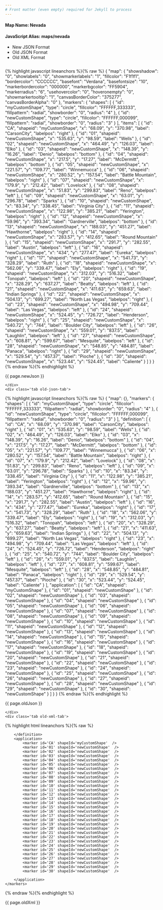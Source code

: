 ```yaml
---
# Front matter (even empty) required for Jekyll to process
---
```


#### Map Name: Nevada

#### JavaScript Alias: maps/nevada


<ul class='code-tabs'>
    <li class='active'>
        <a data-toggle='new-json'>New JSON Format</a>
    </li>
    <li>
        <a data-toggle='old-json'>Old JSON Format</a>
    </li>
    <li>
        <a data-toggle='old-xml'>Old XML Format</a>
    </li>
</ul>
<div class='tab-content'>
    <pre class='plain-code'></pre>
    <div class='tab new-json-tab active'>
{% highlight javascript lineanchors %}{% raw %}
{
    "map": {
        "showshadow": "0",
        "showlabels": "0",
        "showmarkerlabels": "1",
        "fillcolor": "F1f1f1",
        "bordercolor": "CCCCCC",
        "basefont": "Verdana",
        "basefontsize": "10",
        "markerbordercolor": "000000",
        "markerbgcolor": "FF5904",
        "markerradius": "6",
        "usehovercolor": "0",
        "hoveronempty": "0",
        "showmarkertooltip": "1",
        "canvasBorderColor": "375277",
        "canvasBorderAlpha": "0"
    },
    "markers": {
        "shapes": [
            {
                "id": "myCustomShape",
                "type": "circle",
                "fillcolor": "FFFFFF,333333",
                "fillpattern": "radial",
                "showborder": "0",
                "radius": "4"
            },
            {
                "id": "newCustomShape",
                "type": "circle",
                "fillcolor": "FFFFFF,000099",
                "fillpattern": "radial",
                "showborder": "0",
                "radius": "3"
            }
        ],
        "items": [
            {
                "id": "CA",
                "shapeid": "myCustomShape",
                "x": "68.09",
                "y": "370.98",
                "label": "CarsonCity",
                "labelpos": "right"
            },
            {
                "id": "01",
                "shapeid": "newCustomShape",
                "x": "535.63",
                "y": "98.59",
                "label": "Wells"
            },
            {
                "id": "02",
                "shapeid": "newCustomShape",
                "x": "464.49",
                "y": "126.03",
                "label": "Elko"
            },
            {
                "id": "03",
                "shapeid": "newCustomShape",
                "x": "148.39",
                "y": "16.26",
                "label": "Denio",
                "labelpos": "bottom"
            },
            {
                "id": "04",
                "shapeid": "newCustomShape",
                "x": "217.5",
                "y": "17.27",
                "label": "McDermitt",
                "labelpos": "bottom"
            },
            {
                "id": "05",
                "shapeid": "newCustomShape",
                "x": "221.57",
                "y": "109.77",
                "label": "Winnemucca"
            },
            {
                "id": "06",
                "shapeid": "newCustomShape",
                "x": "280.52",
                "y": "157.54",
                "label": "Battle Mountain",
                "labelpos": "right"
            },
            {
                "id": "07",
                "shapeid": "newCustomShape",
                "x": "179.9",
                "y": "212.42",
                "label": "Lovelock"
            },
            {
                "id": "08",
                "shapeid": "newCustomShape",
                "x": "51.83",
                "y": "299.83",
                "label": "Reno",
                "labelpos": "left"
            },
            {
                "id": "09",
                "shapeid": "newCustomShape",
                "x": "63.01",
                "y": "296.78",
                "label": "Sparks"
            },
            {
                "id": "10",
                "shapeid": "newCustomShape",
                "x": "83.34",
                "y": "338.45",
                "label": "Virginia City"
            },
            {
                "id": "11",
                "shapeid": "newCustomShape",
                "x": "122.98",
                "y": "385.21",
                "label": "Yerington",
                "labelpos": "right"
            },
            {
                "id": "12",
                "shapeid": "newCustomShape",
                "x": "59.96",
                "y": "393.34",
                "label": "Gardnerville",
                "labelpos": "bottom"
            },
            {
                "id": "13",
                "shapeid": "newCustomShape",
                "x": "188.03",
                "y": "451.27",
                "label": "Hawthorne",
                "labelpos": "right"
            },
            {
                "id": "14",
                "shapeid": "newCustomShape",
                "x": "283.57",
                "y": "412.65",
                "label": "Round Mountain"
            },
            {
                "id": "15",
                "shapeid": "newCustomShape",
                "x": "291.7",
                "y": "282.55",
                "label": "Austin",
                "labelpos": "left"
            },
            {
                "id": "16",
                "shapeid": "newCustomShape",
                "x": "434",
                "y": "277.47",
                "label": "Eureka",
                "labelpos": "right"
            },
            {
                "id": "17",
                "shapeid": "newCustomShape",
                "x": "541.73",
                "y": "328.29",
                "label": "Ruth"
            },
            {
                "id": "18",
                "shapeid": "newCustomShape",
                "x": "562.06",
                "y": "339.47",
                "label": "Ely",
                "labelpos": "right"
            },
            {
                "id": "19",
                "shapeid": "newCustomShape",
                "x": "312.03",
                "y": "516.32",
                "label": "Tonopah",
                "labelpos": "left"
            },
            {
                "id": "20",
                "shapeid": "newCustomShape",
                "x": "328.29",
                "y": "637.27",
                "label": "Beatty",
                "labelpos": "left"
            },
            {
                "id": "21",
                "shapeid": "newCustomShape",
                "x": "411.63",
                "y": "659.63",
                "label": "Indian Springs"
            },
            {
                "id": "22",
                "shapeid": "newCustomShape",
                "x": "504.13",
                "y": "699.27",
                "label": "North Las Vegas",
                "labelpos": "right"
            },
            {
                "id": "23",
                "shapeid": "newCustomShape",
                "x": "494.98",
                "y": "709.44",
                "label": "Las Vegas",
                "labelpos": "left"
            },
            {
                "id": "24",
                "shapeid": "newCustomShape",
                "x": "524.45",
                "y": "726.72",
                "label": "Henderson",
                "labelpos": "right"
            },
            {
                "id": "25",
                "shapeid": "newCustomShape",
                "x": "540.72",
                "y": "744",
                "label": "Boulder City",
                "labelpos": "left"
            },
            {
                "id": "26",
                "shapeid": "newCustomShape",
                "x": "559.01",
                "y": "837.5",
                "label": "Laughlin",
                "labelpos": "left"
            },
            {
                "id": "27",
                "shapeid": "newCustomShape",
                "x": "608.81",
                "y": "599.67",
                "label": "Mesquite",
                "labelpos": "left"
            },
            {
                "id": "28",
                "shapeid": "newCustomShape",
                "x": "548.85",
                "y": "484.81",
                "label": "Panaca",
                "labelpos": "right"
            },
            {
                "id": "29",
                "shapeid": "newCustomShape",
                "x": "529.54",
                "y": "457.37",
                "label": "Pioche"
            },
            {
                "id": "30",
                "shapeid": "newCustomShape",
                "x": "523.44",
                "y": "524.45",
                "label": "Caliente"
            }
        ]
    }
}
{% endraw %}{% endhighlight %}


<p class='text-success'>{{ page.newJson }}</p>

    </div>
    <div class='tab old-json-tab'>
{% highlight javascript lineanchors %}{% raw %}
{
    "map": {},
    "markers": {
        "shapes": [
            {
                "id": "myCustomShape",
                "type": "circle",
                "fillcolor": "FFFFFF,333333",
                "fillpattern": "radial",
                "showborder": "0",
                "radius": "4"
            },
            {
                "id": "newCustomShape",
                "type": "circle",
                "fillcolor": "FFFFFF,000099",
                "fillpattern": "radial",
                "showborder": "0",
                "radius": "3"
            }
        ],
        "definition": [
            {
                "id": "CA",
                "x": "68.09",
                "y": "370.98",
                "label": "CarsonCity",
                "labelpos": "right"
            },
            {
                "id": "01",
                "x": "535.63",
                "y": "98.59",
                "label": "Wells"
            },
            {
                "id": "02",
                "x": "464.49",
                "y": "126.03",
                "label": "Elko"
            },
            {
                "id": "03",
                "x": "148.39",
                "y": "16.26",
                "label": "Denio",
                "labelpos": "bottom"
            },
            {
                "id": "04",
                "x": "217.5",
                "y": "17.27",
                "label": "McDermitt",
                "labelpos": "bottom"
            },
            {
                "id": "05",
                "x": "221.57",
                "y": "109.77",
                "label": "Winnemucca"
            },
            {
                "id": "06",
                "x": "280.52",
                "y": "157.54",
                "label": "Battle Mountain",
                "labelpos": "right"
            },
            {
                "id": "07",
                "x": "179.9",
                "y": "212.42",
                "label": "Lovelock"
            },
            {
                "id": "08",
                "x": "51.83",
                "y": "299.83",
                "label": "Reno",
                "labelpos": "left"
            },
            {
                "id": "09",
                "x": "63.01",
                "y": "296.78",
                "label": "Sparks"
            },
            {
                "id": "10",
                "x": "83.34",
                "y": "338.45",
                "label": "Virginia City"
            },
            {
                "id": "11",
                "x": "122.98",
                "y": "385.21",
                "label": "Yerington",
                "labelpos": "right"
            },
            {
                "id": "12",
                "x": "59.96",
                "y": "393.34",
                "label": "Gardnerville",
                "labelpos": "bottom"
            },
            {
                "id": "13",
                "x": "188.03",
                "y": "451.27",
                "label": "Hawthorne",
                "labelpos": "right"
            },
            {
                "id": "14",
                "x": "283.57",
                "y": "412.65",
                "label": "Round Mountain"
            },
            {
                "id": "15",
                "x": "291.7",
                "y": "282.55",
                "label": "Austin",
                "labelpos": "left"
            },
            {
                "id": "16",
                "x": "434",
                "y": "277.47",
                "label": "Eureka",
                "labelpos": "right"
            },
            {
                "id": "17",
                "x": "541.73",
                "y": "328.29",
                "label": "Ruth"
            },
            {
                "id": "18",
                "x": "562.06",
                "y": "339.47",
                "label": "Ely",
                "labelpos": "right"
            },
            {
                "id": "19",
                "x": "312.03",
                "y": "516.32",
                "label": "Tonopah",
                "labelpos": "left"
            },
            {
                "id": "20",
                "x": "328.29",
                "y": "637.27",
                "label": "Beatty",
                "labelpos": "left"
            },
            {
                "id": "21",
                "x": "411.63",
                "y": "659.63",
                "label": "Indian Springs"
            },
            {
                "id": "22",
                "x": "504.13",
                "y": "699.27",
                "label": "North Las Vegas",
                "labelpos": "right"
            },
            {
                "id": "23",
                "x": "494.98",
                "y": "709.44",
                "label": "Las Vegas",
                "labelpos": "left"
            },
            {
                "id": "24",
                "x": "524.45",
                "y": "726.72",
                "label": "Henderson",
                "labelpos": "right"
            },
            {
                "id": "25",
                "x": "540.72",
                "y": "744",
                "label": "Boulder City",
                "labelpos": "left"
            },
            {
                "id": "26",
                "x": "559.01",
                "y": "837.5",
                "label": "Laughlin",
                "labelpos": "left"
            },
            {
                "id": "27",
                "x": "608.81",
                "y": "599.67",
                "label": "Mesquite",
                "labelpos": "left"
            },
            {
                "id": "28",
                "x": "548.85",
                "y": "484.81",
                "label": "Panaca",
                "labelpos": "right"
            },
            {
                "id": "29",
                "x": "529.54",
                "y": "457.37",
                "label": "Pioche"
            },
            {
                "id": "30",
                "x": "523.44",
                "y": "524.45",
                "label": "Caliente"
            }
        ],
        "application": [
            {
                "id": "CA",
                "shapeid": "myCustomShape"
            },
            {
                "id": "01",
                "shapeid": "newCustomShape"
            },
            {
                "id": "02",
                "shapeid": "newCustomShape"
            },
            {
                "id": "03",
                "shapeid": "newCustomShape"
            },
            {
                "id": "04",
                "shapeid": "newCustomShape"
            },
            {
                "id": "05",
                "shapeid": "newCustomShape"
            },
            {
                "id": "06",
                "shapeid": "newCustomShape"
            },
            {
                "id": "07",
                "shapeid": "newCustomShape"
            },
            {
                "id": "08",
                "shapeid": "newCustomShape"
            },
            {
                "id": "09",
                "shapeid": "newCustomShape"
            },
            {
                "id": "10",
                "shapeid": "newCustomShape"
            },
            {
                "id": "11",
                "shapeid": "newCustomShape"
            },
            {
                "id": "12",
                "shapeid": "newCustomShape"
            },
            {
                "id": "13",
                "shapeid": "newCustomShape"
            },
            {
                "id": "14",
                "shapeid": "newCustomShape"
            },
            {
                "id": "15",
                "shapeid": "newCustomShape"
            },
            {
                "id": "16",
                "shapeid": "newCustomShape"
            },
            {
                "id": "17",
                "shapeid": "newCustomShape"
            },
            {
                "id": "18",
                "shapeid": "newCustomShape"
            },
            {
                "id": "19",
                "shapeid": "newCustomShape"
            },
            {
                "id": "20",
                "shapeid": "newCustomShape"
            },
            {
                "id": "21",
                "shapeid": "newCustomShape"
            },
            {
                "id": "22",
                "shapeid": "newCustomShape"
            },
            {
                "id": "23",
                "shapeid": "newCustomShape"
            },
            {
                "id": "24",
                "shapeid": "newCustomShape"
            },
            {
                "id": "25",
                "shapeid": "newCustomShape"
            },
            {
                "id": "26",
                "shapeid": "newCustomShape"
            },
            {
                "id": "27",
                "shapeid": "newCustomShape"
            },
            {
                "id": "28",
                "shapeid": "newCustomShape"
            },
            {
                "id": "29",
                "shapeid": "newCustomShape"
            },
            {
                "id": "30",
                "shapeid": "newCustomShape"
            }
        ]
    }
}
{% endraw %}{% endhighlight %}


<p class='text-success'>{{ page.oldJson }}</p>

    </div>
    <div class='tab old-xml-tab'>
{% highlight html lineanchors %}{% raw %}
<map>
	<markers>
	   <shapes>
	        <shape id='myCustomShape' type='circle' fillColor='FFFFFF,333333' fillPattern='radial' showBorder='0' radius='4'/>
			 <shape id='newCustomShape' type='circle' fillColor='FFFFFF,000099' fillPattern='radial' showBorder='0' radius='3'/>
		</shapes>
		<definition>
			<marker id='CA' x='68.09' y='370.98' label='CarsonCity' labelPos='right'  />
			<marker id='01' x='535.63' y='98.59' label='Wells'  />
			<marker id='02' x='464.49' y='126.03' label='Elko'  />
			<marker id='03' x='148.39' y='16.26' label='Denio' labelPos='bottom' />
			<marker id='04' x='217.5' y='17.27' label='McDermitt' labelPos='bottom'  />
			<marker id='05' x='221.57' y='109.77' label='Winnemucca'  />
			<marker id='06' x='280.52' y='157.54' label='Battle Mountain' labelPos='right'  />
			<marker id='07' x='179.9' y='212.42' label='Lovelock'  />
			<marker id='08' x='51.83' y='299.83' label='Reno' labelPos='left'  />
			<marker id='09' x='63.01' y='296.78' label='Sparks'  />
			<marker id='10' x='83.34' y='338.45' label='Virginia City'  />
			<marker id='11' x='122.98' y='385.21' label='Yerington' labelPos='right'  />
			<marker id='12' x='59.96' y='393.34' label='Gardnerville' labelPos='bottom'  />
			<marker id='13' x='188.03' y='451.27' label='Hawthorne' labelPos='right'  />
			<marker id='14' x='283.57' y='412.65' label='Round Mountain'  />
			<marker id='15' x='291.7' y='282.55' label='Austin' labelPos='left'  />
			<marker id='16' x='434' y='277.47' label='Eureka' labelPos='right'  />
			<marker id='17' x='541.73' y='328.29' label='Ruth'  />
			<marker id='18' x='562.06' y='339.47' label='Ely' labelPos='right'  />
			<marker id='19' x='312.03' y='516.32' label='Tonopah' labelPos='left'  />
			<marker id='20' x='328.29' y='637.27' label='Beatty' labelPos='left'  />
			<marker id='21' x='411.63' y='659.63' label='Indian Springs'  />
			<marker id='22' x='504.13' y='699.27' label='North Las Vegas' labelPos='right'  />
			<marker id='23' x='494.98' y='709.44' label='Las Vegas' labelPos='left'  />
			<marker id='24' x='524.45' y='726.72' label='Henderson' labelPos='right'  />
			<marker id='25' x='540.72' y='744' label='Boulder City' labelPos='left'  />
			<marker id='26' x='559.01' y='837.5' label='Laughlin' labelPos='left'  />
			<marker id='27' x='608.81' y='599.67' label='Mesquite' labelPos='left'  />
			<marker id='28' x='548.85' y='484.81' label='Panaca' labelPos='right'  />
			<marker id='29' x='529.54' y='457.37' label='Pioche'  />
			<marker id='30' x='523.44' y='524.45' label='Caliente'  />

		</definition>
		<application>
			<marker id='CA' shapeId='myCustomShape'  />
			<marker id='01' shapeId='newCustomShape'  />
			<marker id='02' shapeId='newCustomShape'  />
			<marker id='03' shapeId='newCustomShape'  />
			<marker id='04' shapeId='newCustomShape'  />
			<marker id='05' shapeId='newCustomShape'  />
			<marker id='06' shapeId='newCustomShape'  />
			<marker id='07' shapeId='newCustomShape'  />
			<marker id='08' shapeId='newCustomShape'  />
			<marker id='09' shapeId='newCustomShape'  />
			<marker id='10' shapeId='newCustomShape'  />
			<marker id='11' shapeId='newCustomShape'  />
			<marker id='12' shapeId='newCustomShape'  />
			<marker id='13' shapeId='newCustomShape'  />
			<marker id='14' shapeId='newCustomShape'  />
			<marker id='15' shapeId='newCustomShape'  />
			<marker id='16' shapeId='newCustomShape'  />
			<marker id='17' shapeId='newCustomShape'  />
			<marker id='18' shapeId='newCustomShape'  />
			<marker id='19' shapeId='newCustomShape'  />
			<marker id='20' shapeId='newCustomShape'  />
			<marker id='21' shapeId='newCustomShape'  />
			<marker id='22' shapeId='newCustomShape'  />
			<marker id='23' shapeId='newCustomShape'  />
			<marker id='24' shapeId='newCustomShape'  />
			<marker id='25' shapeId='newCustomShape'  />
			<marker id='26' shapeId='newCustomShape'  />
			<marker id='27' shapeId='newCustomShape'  />
			<marker id='28' shapeId='newCustomShape'  />
			<marker id='29' shapeId='newCustomShape'  />
			<marker id='30' shapeId='newCustomShape'  />

		</application>
	</markers>
</map>
{% endraw %}{% endhighlight %}

<p class='text-success'>{{ page.oldXml }}</p>

</div>
</div>
